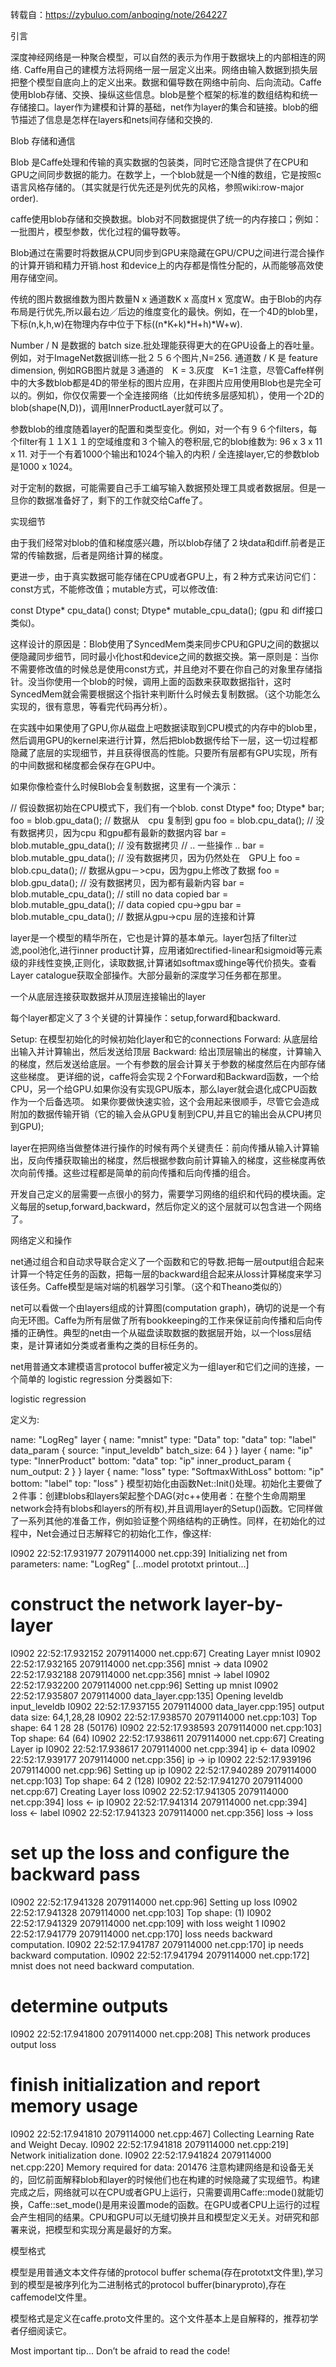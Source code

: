转载自：https://zybuluo.com/anboqing/note/264227

引言

深度神经网络是一种聚合模型，可以自然的表示为作用于数据块上的内部相连的网络. Caffe用自己的建模方法将网络一层一层定义出来。网络由输入数据到损失层把整个模型自底向上的定义出来。数据和偏导数在网络中前向、后向流动。Caffe使用blob存储、交换、操纵这些信息。blob是整个框架的标准的数组结构和统一存储接口。layer作为建模和计算的基础，net作为layer的集合和链接。blob的细节描述了信息是怎样在layers和nets间存储和交换的.

Blob 存储和通信

Blob 是Caffe处理和传输的真实数据的包装类，同时它还隐含提供了在CPU和GPU之间同步数据的能力。在数学上，一个blob就是一个N维的数组，它是按照c语言风格存储的。（其实就是行优先还是列优先的风格，参照wiki:row-major order).

caffe使用blob存储和交换数据。blob对不同数据提供了统一的内存接口；例如：一批图片，模型参数，优化过程的偏导数等。

Blob通过在需要时将数据从CPU同步到GPU来隐藏在GPU/CPU之间进行混合操作的计算开销和精力开销.host 和device上的内存都是惰性分配的，从而能够高效使用存储空间。

传统的图片数据维数为图片数量N x 通道数K x 高度H x 宽度W。由于Blob的内存布局是行优先,所以最右边／后边的维度变化的最快。例如，在一个4D的blob里，下标(n,k,h,w)在物理内存中位于下标((n*K+k)*H+h)*W+w).

Number / N 是数据的 batch size.批处理能获得更大的在GPU设备上的吞吐量。例如，对于ImageNet数据训练一批２５６个图片,N=256.
通道数 / K 是 feature dimension, 例如RGB图片就是３通道的　K = 3.灰度　K=1
注意，尽管Caffe样例中的大多数blob都是4D的带坐标的图片应用，在非图片应用使用Blob也是完全可以的。例如，你仅仅需要一个全连接网络（比如传统多层感知机），使用一个2D的blob(shape(N,D))，调用InnerProductLayer就可以了。

参数blob的维度随着layer的配置和类型变化。例如，对一个有９６个filters，每个filter有１１X１１的空域维度和３个输入的卷积层,它的blob维数为: 96 x 3 x 11 x 11. 
对于一个有着1000个输出和1024个输入的内积 / 全连接layer,它的参数blob是1000 x 1024。

对于定制的数据，可能需要自己手工编写输入数据预处理工具或者数据层。但是一旦你的数据准备好了，剩下的工作就交给Caffe了。

实现细节

由于我们经常对blob的值和梯度感兴趣，所以blob存储了２块data和diff.前者是正常的传输数据，后者是网络计算的梯度。

更进一步，由于真实数据可能存储在CPU或者GPU上，有２种方式来访问它们：const方式，不能修改值；mutable方式，可以修改值:

const Dtype* cpu_data() const;
Dtype* mutable_cpu_data();
(gpu 和 diff接口类似)。

这样设计的原因是：Blob使用了SyncedMem类来同步CPU和GPU之间的数据以便隐藏同步细节，同时最小化host和device之间的数据交换。第一原则是：当你不需要修改值的时候总是使用const方式，并且绝对不要在你自己的对象里存储指针。没当你使用一个blob的时候，调用上面的函数来获取数据指针，这时SyncedMem就会需要根据这个指针来判断什么时候去复制数据。（这个功能怎么实现的，很有意思，等看完代码再分析）。

在实践中如果使用了GPU,你从磁盘上吧数据读取到CPU模式的内存中的blob里，然后调用GPU的kernel来进行计算，然后把blob数据传给下一层，这一切过程都隐藏了底层的实现细节，并且获得很高的性能。只要所有层都有GPU实现，所有的中间数据和梯度都会保存在GPU中。

如果你像检查什么时候Blob会复制数据，这里有一个演示：

// 假设数据初始在CPU模式下，我们有一个blob.
const Dtype* foo;
Dtype* bar;
foo = blob.gpu_data(); // 数据从　cpu 复制到 gpu
foo = blob.cpu_data(); // 没有数据拷贝，因为cpu 和gpu都有最新的数据内容
bar = blob.mutable_gpu_data(); // 没有数据拷贝
// .. 一些操作 .. 
bar = blob.mutable_gpu_data(); //  没有数据拷贝，因为仍然处在　GPU上
foo = blob.cpu_data(); // 数据从gpu－>cpu，因为gpu上修改了数据
foo = blob.gpu_data(); // 没有数据拷贝，因为都有最新内容
bar = blob.mutable_cpu_data(); // still no data copied 
bar = blob.mutable_gpu_data(); // data copied cpu->gpu
bar = blob.mutable_cpu_data(); // 数据从gpu->cpu
层的连接和计算

layer是一个模型的精华所在，它也是计算的基本单元。layer包括了filter过滤,pool池化,进行inner product计算，应用诸如rectified-linear和sigmoid等元素级的非线性变换,正则化，读取数据,计算诸如softmax或hinge等代价损失。查看Layer catalogue获取全部操作。大部分最新的深度学习任务都在那里。

一个从底层连接获取数据并从顶层连接输出的layer

每个layer都定义了３个关键的计算操作：setup,forward和backward.

Setup: 在模型初始化的时候初始化layer和它的connections
Forward: 从底层给出输入并计算输出，然后发送给顶层
Backward: 给出顶层输出的梯度，计算输入的梯度，然后发送给底层。一个有参数的层会计算关于参数的梯度然后在内部存储这些梯度。
更详细的说，caffe将会实现２个Forward和Backward函数，一个给CPU，另一个给GPU.如果你没有实现GPU版本，那么layer就会退化成CPU函数作为一个后备选项。 
如果你要做快速实验，这个会用起来很顺手，尽管它会造成附加的数据传输开销（它的输入会从GPU复制到CPU,并且它的输出会从CPU拷贝到GPU);

layer在把网络当做整体进行操作的时候有两个关键责任：前向传播从输入计算输出，反向传播获取输出的梯度，然后根据参数向前计算输入的梯度，这些梯度再依次向前传播。这些过程都是简单的前向传播和后向传播的组合。

开发自己定义的层需要一点很小的努力，需要学习网络的组织和代码的模块画。定义每层的setup,forward,backward，然后你定义的这个层就可以包含进一个网络了。

网络定义和操作

net通过组合和自动求导联合定义了一个函数和它的导数.把每一层output组合起来计算一个特定任务的函数，把每一层的backward组合起来从loss计算梯度来学习该任务。Caffe模型是端对端的机器学习引擎。（这个和Theano类似的）

net可以看做一个由layers组成的计算图(computation graph)，确切的说是一个有向无环图。Caffe为所有层做了所有bookkeeping的工作来保证前向传播和后向传播的正确性。典型的net由一个从磁盘读取数据的数据层开始，以一个loss层结束，是计算诸如分类或者重构之类的目标任务的。

net用普通文本建模语言protocol buffer被定义为一组layer和它们之间的连接，一个简单的 logistic regression 分类器如下:

logistic regression

定义为:

name: "LogReg"
layer {
  name: "mnist"
  type: "Data"
  top: "data"
  top: "label"
  data_param {
    source: "input_leveldb"
    batch_size: 64
  }
}
layer {
  name: "ip"
  type: "InnerProduct"
  bottom: "data"
  top: "ip"
  inner_product_param {
    num_output: 2
  }
}
layer {
  name: "loss"
  type: "SoftmaxWithLoss"
  bottom: "ip"
  bottom: "label"
  top: "loss"
}
模型初始化由函数Net::Init()处理。初始化主要做了２件事：创建blobs和layers架起整个DAG(对c++使用者：在整个生命周期里network会持有blobs和layers的所有权),并且调用layer的Setup()函数。它同样做了一系列其他的准备工作，例如验证整个网络结构的正确性。同样，在初始化的过程中，Net会通过日志解释它的初始化工作，像这样:

I0902 22:52:17.931977 2079114000 net.cpp:39] Initializing net from parameters:
name: "LogReg"
[...model prototxt printout...]
# construct the network layer-by-layer
I0902 22:52:17.932152 2079114000 net.cpp:67] Creating Layer mnist
I0902 22:52:17.932165 2079114000 net.cpp:356] mnist -> data
I0902 22:52:17.932188 2079114000 net.cpp:356] mnist -> label
I0902 22:52:17.932200 2079114000 net.cpp:96] Setting up mnist
I0902 22:52:17.935807 2079114000 data_layer.cpp:135] Opening leveldb input_leveldb
I0902 22:52:17.937155 2079114000 data_layer.cpp:195] output data size: 64,1,28,28
I0902 22:52:17.938570 2079114000 net.cpp:103] Top shape: 64 1 28 28 (50176)
I0902 22:52:17.938593 2079114000 net.cpp:103] Top shape: 64 (64)
I0902 22:52:17.938611 2079114000 net.cpp:67] Creating Layer ip
I0902 22:52:17.938617 2079114000 net.cpp:394] ip <- data
I0902 22:52:17.939177 2079114000 net.cpp:356] ip -> ip
I0902 22:52:17.939196 2079114000 net.cpp:96] Setting up ip
I0902 22:52:17.940289 2079114000 net.cpp:103] Top shape: 64 2 (128)
I0902 22:52:17.941270 2079114000 net.cpp:67] Creating Layer loss
I0902 22:52:17.941305 2079114000 net.cpp:394] loss <- ip
I0902 22:52:17.941314 2079114000 net.cpp:394] loss <- label
I0902 22:52:17.941323 2079114000 net.cpp:356] loss -> loss
# set up the loss and configure the backward pass
I0902 22:52:17.941328 2079114000 net.cpp:96] Setting up loss
I0902 22:52:17.941328 2079114000 net.cpp:103] Top shape: (1)
I0902 22:52:17.941329 2079114000 net.cpp:109]     with loss weight 1
I0902 22:52:17.941779 2079114000 net.cpp:170] loss needs backward computation.
I0902 22:52:17.941787 2079114000 net.cpp:170] ip needs backward computation.
I0902 22:52:17.941794 2079114000 net.cpp:172] mnist does not need backward computation.
# determine outputs
I0902 22:52:17.941800 2079114000 net.cpp:208] This network produces output loss
# finish initialization and report memory usage
I0902 22:52:17.941810 2079114000 net.cpp:467] Collecting Learning Rate and Weight Decay.
I0902 22:52:17.941818 2079114000 net.cpp:219] Network initialization done.
I0902 22:52:17.941824 2079114000 net.cpp:220] Memory required for data: 201476
注意构建网络是和设备无关的，回忆前面解释blob和layer的时候他们也在构建的时候隐藏了实现细节。构建完成之后，网络就可以在CPU或者GPU上运行，只需要调用Caffe::mode()就能切换，Caffe::set_mode()是用来设置mode的函数。在GPU或者CPU上运行的过程会产生相同的结果。CPU和GPU可以无缝切换并且和模型定义无关。对研究和部署来说，把模型和实现分离是最好的方案。

模型格式

模型是用普通文本文件存储的protocol buffer schema(存在prototxt文件里),学习到的模型是被序列化为二进制格式的protocol buffer(binaryproto),存在caffemodel文件里。

模型格式是定义在caffe.proto文件里的。这个文件基本上是自解释的，推荐初学者仔细阅读它。

Most important tip... 
Don’t be afraid to read the code!